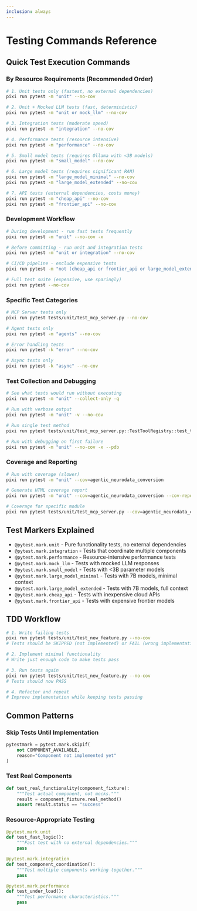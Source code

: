 ```yaml
---
inclusion: always
---
```


# Testing Commands Reference

## Quick Test Execution Commands

### By Resource Requirements (Recommended Order)

```bash
# 1. Unit tests only (fastest, no external dependencies)
pixi run pytest -m "unit" --no-cov

# 2. Unit + Mocked LLM tests (fast, deterministic)
pixi run pytest -m "unit or mock_llm" --no-cov

# 3. Integration tests (moderate speed)
pixi run pytest -m "integration" --no-cov

# 4. Performance tests (resource intensive)
pixi run pytest -m "performance" --no-cov

# 5. Small model tests (requires Ollama with <3B models)
pixi run pytest -m "small_model" --no-cov

# 6. Large model tests (requires significant RAM)
pixi run pytest -m "large_model_minimal" --no-cov
pixi run pytest -m "large_model_extended" --no-cov

# 7. API tests (external dependencies, costs money)
pixi run pytest -m "cheap_api" --no-cov
pixi run pytest -m "frontier_api" --no-cov
```

### Development Workflow

```bash
# During development - run fast tests frequently
pixi run pytest -m "unit" --no-cov -x

# Before committing - run unit and integration tests
pixi run pytest -m "unit or integration" --no-cov

# CI/CD pipeline - exclude expensive tests
pixi run pytest -m "not (cheap_api or frontier_api or large_model_extended)" --no-cov

# Full test suite (expensive, use sparingly)
pixi run pytest --no-cov
```

### Specific Test Categories

```bash
# MCP Server tests only
pixi run pytest tests/unit/test_mcp_server.py --no-cov

# Agent tests only
pixi run pytest -m "agents" --no-cov

# Error handling tests
pixi run pytest -k "error" --no-cov

# Async tests only
pixi run pytest -k "async" --no-cov
```

### Test Collection and Debugging

```bash
# See what tests would run without executing
pixi run pytest -m "unit" --collect-only -q

# Run with verbose output
pixi run pytest -m "unit" -v --no-cov

# Run single test method
pixi run pytest tests/unit/test_mcp_server.py::TestToolRegistry::test_tool_registration --no-cov

# Run with debugging on first failure
pixi run pytest -m "unit" --no-cov -x --pdb
```

### Coverage and Reporting

```bash
# Run with coverage (slower)
pixi run pytest -m "unit" --cov=agentic_neurodata_conversion

# Generate HTML coverage report
pixi run pytest -m "unit" --cov=agentic_neurodata_conversion --cov-report=html

# Coverage for specific module
pixi run pytest tests/unit/test_mcp_server.py --cov=agentic_neurodata_conversion.mcp_server
```

## Test Markers Explained

- `@pytest.mark.unit` - Pure functionality tests, no external dependencies
- `@pytest.mark.integration` - Tests that coordinate multiple components
- `@pytest.mark.performance` - Resource-intensive performance tests
- `@pytest.mark.mock_llm` - Tests with mocked LLM responses
- `@pytest.mark.small_model` - Tests with <3B parameter models
- `@pytest.mark.large_model_minimal` - Tests with 7B models, minimal context
- `@pytest.mark.large_model_extended` - Tests with 7B models, full context
- `@pytest.mark.cheap_api` - Tests with inexpensive cloud APIs
- `@pytest.mark.frontier_api` - Tests with expensive frontier models

## TDD Workflow

```bash
# 1. Write failing tests
pixi run pytest tests/unit/test_new_feature.py --no-cov
# Tests should be SKIPPED (not implemented) or FAIL (wrong implementation)

# 2. Implement minimal functionality
# Write just enough code to make tests pass

# 3. Run tests again
pixi run pytest tests/unit/test_new_feature.py --no-cov
# Tests should now PASS

# 4. Refactor and repeat
# Improve implementation while keeping tests passing
```

## Common Patterns

### Skip Tests Until Implementation
```python
pytestmark = pytest.mark.skipif(
    not COMPONENT_AVAILABLE,
    reason="Component not implemented yet"
)
```

### Test Real Components
```python
def test_real_functionality(component_fixture):
    """Test actual component, not mocks."""
    result = component_fixture.real_method()
    assert result.status == "success"
```

### Resource-Appropriate Testing
```python
@pytest.mark.unit
def test_fast_logic():
    """Fast test with no external dependencies."""
    pass

@pytest.mark.integration  
def test_component_coordination():
    """Test multiple components working together."""
    pass

@pytest.mark.performance
def test_under_load():
    """Test performance characteristics."""
    pass
```